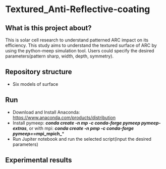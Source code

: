 # Textured_Anti-Reflective-coating

## What is this project about?
This is solar cell research to understand patterned ARC impact on its efficiency. This study aims to understand the textured surface of ARC by using the python-meep simulation tool. Users could specify the desired parameters(pattern sharp, width, depth, symmetry).

## Repository structure
- Six models of surface

## Run
- Download and Install Anaconda: https://www.anaconda.com/products/distribution
- Install pymeep: ***conda create -n mp -c conda-forge pymeep pymeep-extras***, or with mpi: ***conda create -n pmp -c conda-forge pymeep=*=mpi_mpich_***
- Run Jupiter notebook and run the selected script(input the desired parameters)

## Experimental results
